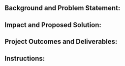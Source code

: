 ##  Background and Problem Statement:

##  Impact and Proposed Solution:

##  Project Outcomes and Deliverables:

##  Instructions:
